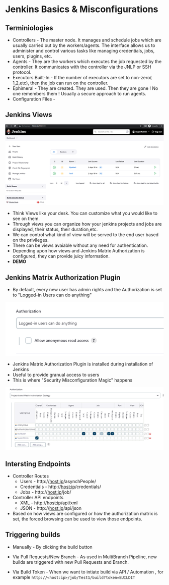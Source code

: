 # Jenkins Basics & Misconfigurations

## Terminiologies

- Controllers - The master node. It manages and schedule jobs which are usually carried out by the workers/agents. The interface allows us to administer and control various tasks like managing credentials, jobs, users, plugins, etc. 
- Agents - They are the workers which executes the job requested by the controller. It communicates with the controller via the JNLP or SSH protocol.
- Executors Built-In - If the number of executors are set to non-zero( 1,2,etc), then the job can run on the controller. 
- Ephimeral - They are created. They are used. Then they are gone ! No one remembers them ! Usually a secure approach to run agents.
- Configuration Files - 
## Jenkins Views
<img src="View1.png">

- Think Views like your desk. You can customize what you would like to see on them. 
- Through views you can organize how your jenkins projects and jobs are displayed, their status, their duration,etc.
- We can control what kind of view will be served to the end user based on the privileges.
- There can be views avaiable without any need for authentication.
- Depending upon how views and Jenkins Matrix Authorization is configured, they can provide juicy information.
- **DEMO**

## Jenkins Matrix Authorization Plugin
- By default, every new user has admin rights and the Authorization is set to "Logged-in Users can do anything"
<img src="authorization1.png">

- Jenkins Matrix Authorization Plugin is installed during installation of Jenkins
- Useful to provide granual access to users
- This is where "Security Misconfiguration Magic" happens
<img src="authorization2.png">

## Intersting Endpoints

- Controller Routes
   - Users - http://<host:ip>/asynchPeople/
   - Credentials - http://<host:ip>/credentials/
   - Jobs - http://<host:ip>/job/
- Controller API endpoints
   - XML - http://<host:ip>/api/xml
   - JSON - http://<host:ip>/api/json
- Based on how views are configured or how the authorization matrix is set, the forced browsing can be used to view those endpoints.

## Triggering builds 

- Manually - By clicking the build button

- Via Pull Requests/New Branch - As used in MultiBranch Pipeline, new builds are triggered with new Pull Requests and Branch.

- Via Build Token - When we want to intiate build via API / Automation , for example ```http://<host:ip>/job/Test1/build?token=BUILDIT```

